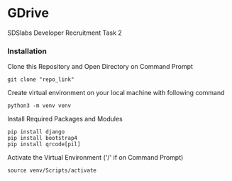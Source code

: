 # GDrive
SDSlabs Developer Recruitment Task 2

### Installation
Clone this Repository and Open Directory on Command Prompt
```
git clone "repo_link"
```
Create virtual environment on your local machine with following command
```
python3 -m venv venv
```
Install Required Packages and Modules
```
pip install django
pip install bootstrap4
pip install qrcode[pil]
```
Activate the Virtual Environment ('/' if on Command Prompt)
```
source venv/Scripts/activate
```

